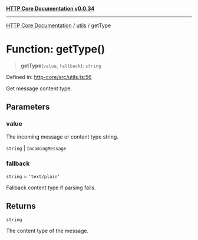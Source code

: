 [**HTTP Core Documentation v0.0.34**](../../README.md)

***

[HTTP Core Documentation](../../modules.md) / [utils](../README.md) / getType

# Function: getType()

> **getType**(`value`, `fallback`): `string`

Defined in: [http-core/src/utils.ts:56](https://github.com/stonemjs/http-core/blob/8d2f265873c2a6f093cdaa7580ed7328bd078613/src/utils.ts#L56)

Get message content type.

## Parameters

### value

The incoming message or content type string.

`string` | `IncomingMessage`

### fallback

`string` = `'text/plain'`

Fallback content type if parsing fails.

## Returns

`string`

The content type of the message.
